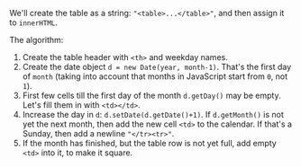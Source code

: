 We'll create the table as a string: `"<table>...</table>"`, and then assign it to  `innerHTML`.

The algorithm:

1. Create the table header with `<th>` and weekday names.
1. Create the date object `d = new Date(year, month-1)`. That's the first day of `month` (taking into account that months in JavaScript start from `0`, not `1`).
2. First few cells till the first day of the month `d.getDay()` may be empty. Let's fill them in with `<td></td>`.
3. Increase the day in `d`: `d.setDate(d.getDate()+1)`. If `d.getMonth()` is not yet the next month, then add the new cell `<td>` to the calendar. If that's a Sunday, then add a newline <code>"&lt;/tr&gt;&lt;tr&gt;"</code>.
4. If the month has finished, but the table row is not yet full, add empty `<td>` into it, to make it square.
